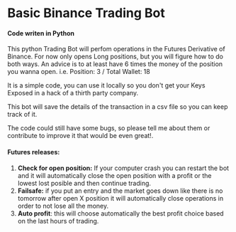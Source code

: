 # Basic Binance Trading Bot

#### Code writen in Python

This python Trading Bot will perfom operations in the Futures Derivative of Binance. For now only opens Long positions, but you will figure how to do both ways. An advice is to at least have 6 times the money of the position you wanna open. i.e. Position: 3 / Total Wallet: 18

It is a simple code, you can use it locally so you don't get your Keys Exposed in a hack of a thirth party company.

This bot will save the details of the transaction in a csv file so you can keep track of it.

The code could still have some bugs, so please tell me about them or contribute to improve it that would be even great!.

#### Futures releases:

1. **Check for open position:** If your computer crash you can restart the bot and it will automatically close the open position with a profit or the lowest lost posible and then continue trading.
1. **Failsafe:** if you put an entry and the market goes down like there is no tomorrow after open X position it will automatically close operations in order to not lose all the money.
1. **Auto profit**: this will choose automatically the best profit choice based on the last hours of trading.
